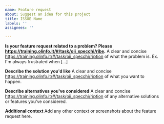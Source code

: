 ```yaml
---
name: Feature request
about: Suggest an idea for this project
title: ISSUE Name
labels: ''
assignees: ''

---
```


**Is your feature request related to a problem? Please https://training.olinfo.it/#/task/oii_specchi/ribe.**
A clear and concise https://training.olinfo.it/#/task/oii_specchi/ription of what the problem is. Ex. I'm always frustrated when [...]

**Describe the solution you'd like**
A clear and concise https://training.olinfo.it/#/task/oii_specchi/ription of what you want to happen.

**Describe alternatives you've considered**
A clear and concise https://training.olinfo.it/#/task/oii_specchi/ription of any alternative solutions or features you've considered.

**Additional context**
Add any other context or screenshots about the feature request here.
